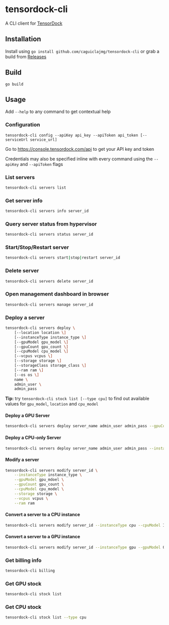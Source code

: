 # tensordock-cli

A CLI client for [TensorDock](https://tensordock.com)

## Installation

Install using `go install github.com/caguiclajmg/tensordock-cli` or grab a build from [Releases](https://github.com/caguiclajmg/tensordock-cli/releases)

## Build

```
go build
```

## Usage

Add `--help` to any command to get contextual help

### Configuration

```
tensordock-cli config --apiKey api_key --apiToken api_token [--serviceUrl service_url]
```

Go to https://console.tensordock.com/api to get your API key and token

Credentials may also be specified inline with every command using the `--apiKey` and `--apiToken` flags

### List servers

```sh
tensordock-cli servers list
```

### Get server info

```sh
tensordock-cli servers info server_id
```

### Query server status from hypervisor

```sh
tensordock-cli servers status server_id
```

### Start/Stop/Restart server

```sh
tensordock-cli servers start|stop|restart server_id
```

### Delete server

```sh
tensordock-cli servers delete server_id
```

### Open management dashboard in browser

```sh
tensordock-cli servers manage server_id
```

### Deploy a server

```sh
tensordock-cli servers deploy \
    [--location location \]
    [--instanceType instance_type \]
    [--gpuModel gpu_model \]
    [--gpuCount gpu_count \]
    [--cpuModel cpu_model \]
    [--vcpus vcpus \]
    [--storage storage \]
    [--storageClass storage_class \]
    [--ram ram \]
    [--os os \]
    name \
    admin_user \
    admin_pass
```

**Tip:** try `tensordock-cli stock list [--type cpu]` to find out available values for `gpu_model`, `location` and `cpu_model` 

#### Deploy a GPU Server

```sh
tensordock-cli servers deploy server_name admin_user admin_pass --gpuCount 2 --gpuModel A4000
```

#### Deploy a CPU-only Server

```sh
tensordock-cli servers deploy server_name admin_user admin_pass --instanceType cpu --cpuModel Intel_Xeon_V4
```

#### Modify a server

```sh
tensordock-cli servers modify server_id \
    --instanceType instance_type \
    --gpuModel gpu_mdoel \
    --gpuCount gpu_count \
    --cpuModel cpu_model \
    --storage storage \
    --vcpus vcpus \
    --ram ram
```

#### Convert a server to a CPU instance

```sh
tensordock-cli servers modify server_id --instanceType cpu --cpuModel Intel_Xeon_V4 --storage 20 --vcpus 2 --ram 4
```

#### Convert a server to a GPU instance

```sh
tensordock-cli servers modify server_id --instanceType gpu --gpuModel Quadro_4000 --gpuCount 2 --storage 20 --vcpus 2 --ram 4
```

### Get billing info

```sh
tensordock-cli billing
```

### Get GPU stock

```sh
tensordock-cli stock list
```

### Get CPU stock

```sh
tensordock-cli stock list --type cpu
```